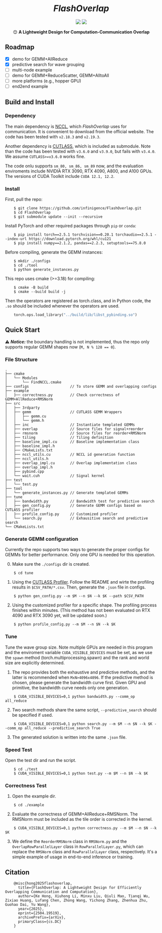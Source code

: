 <div align="center">

# ***FlashOverlap*** 

<a href="https://arxiv.org/abs/2504.19519">
    <img src="https://img.shields.io/badge/FlashOverlap-Tech Report-red"></a>
<a href="https://zhuanlan.zhihu.com/p/1897633068380054002?share_code=1nCLEM5AgyjRb&utm_psn=1900536763014963236&utm_source=wechat_timeline&utm_medium=social&s_r=0">
    <img src="https://img.shields.io/badge/FlashOverlap-ZHIHU-blue"></a>

😊 **A Lightweight Design for Computation-Communication Overlap**
</div>

## Roadmap
- [x] demo for GEMM+AllReduce
- [x] predictive search for wave grouping
- [ ] multi-node example
- [ ] demo for GEMM+ReduceScatter, GEMM+AlltoAll
- [ ] more platforms (e.g., hopper GPU)
- [ ] end2end example

## Build and Install
### Dependency
The main dependency is [NCCL](https://developer.nvidia.com/nccl/nccl-download), which *FlashOverlap* uses for communication. It is convenient to download from the official website. The code has been tested with `v2.18.3` and `v2.19.3`. 

Another dependency is [CUTLASS](https://github.com/NVIDIA/cutlass.git), which is included as submodule. Note than the code has been tested with `v3.6.0` and `v3.9.0`, but fails with `v3.4.0`. We assume `CUTLASS>=v3.6.0` works fine.  

The code onlu supports `sm_80, sm_86, sm_89` now, and the evaluation enviroments include NVIDIA RTX 3090, RTX 4090, A800, and A100 GPUs. The versions of CUDA Toolkit include `CUDA 12.1, 12.2`.

### Install
First, pull the repo:

```shell
    $ git clone https://github.com/infinigence/FlashOverlap.git
    $ cd FlashOverlap
    $ git submodule update --init --recursive
```
Install PyTorch and other required packages through `pip` or `conda`:
```shell
    $ pip install torch==2.5.1 torchvision==0.20.1 torchaudio==2.5.1 --index-url https://download.pytorch.org/whl/cu121
    $ pip install numpy==2.1.2, pandas==2.2.3, setuptools==75.8.0
```

Before compiling, generate the GEMM instances:
```shell
    $ mkdir ./configs
    $ cd ./tool
    $ python generate_instances.py
```

This repo uses cmake (>=3.18) for compiling:

```shell
    $ cmake -B build
    $ cmake --build build -j
```
Then the operators are registered as torch.class, and in Python code, the `.so` should be included whenever the operators are used.
```python
    torch.ops.load_library("../build/lib/libst_pybinding.so")
```

## Quick Start
⚠️ ***Notice:*** the boundary handling is not implemented, thus the repo only supports regular GEMM shapes now (`M, N % 128 == 0`). 
### File Structure
```plaintext
.
├── cmake
│   └── Modules
│       └── FindNCCL.cmake
├── configs                   // To store GEMM and overlapping configs
├── example
│   ├── correctness.py        // Check correctness of GEMM+AllReduce+RMSNorm
├── src
│   ├── 3rdparty
│   ├── gemm                  // CUTLASS GEMM Wrappers
│   │   ├── gemm.cu
│   │   └── gemm.h
│   ├── inc                   // Instantiate templated GEMMs
│   ├── overlap               // Source files for signal+reorder
│   ├── rmsnorm               // Source files for reorder+RMSNorm
│   ├── tiling                // Tiling definition  
│   ├── baseline_impl.cu      // Baseline implementation class
│   ├── baseline_impl.h
│   ├── CMakeLists.txt
│   ├── nccl_utils.cu         // NCCL id generation function
│   ├── nccl_utils.h
│   ├── overlap_impl.cu       // Overlap implementation class
│   ├── overlap_impl.h
│   ├── pybind.cpp
│   └── wait.cuh              // Signal kernel
├── test
│   └── test.py
├── tool
│   └── generate_instances.py // Generate templated GEMMs
├── tune
│   ├── bandwidth.py          // Bandwidth test for predictive search
│   ├── gen_config.py         // Generate GEMM configs based on CUTLASS profiler
│   ├── profile_config.py     // Customized profiler
│   └── search.py             // Exhausitive search and predictive search
└── CMakeLists.txt
```

### Generate GEMM configuration
Currently the repo supports two ways to generate the proper configs for GEMMs for better performance. Only one GPU is needed for this operation. 

0. Make sure the `./configs` dir is created. 
```shell
    $ cd tune
```

1. Using the [CUTLASS Profiler](https://github.com/NVIDIA/cutlass/blob/main/media/docs/cpp/profiler.md). Follow the README and wirte the profiling results in `$CSV_PATH/*.csv`. Then, generate the `.json` file in configs. 
```shell
    $ python gen_config.py --m $M --n $N --k $K --path $CSV_PATH
```

2. Using the customized profiler for a specific shape. The profiling process finishes within minutes. (This method has not been evaluated on RTX 4090 and RTX 3090 yet, will be updated soon.)
```shell
    $ python profile_config.py --m $M --n $N --k $K
```

### Tune
Tune the wave group size. Note multiple GPUs are needed in this program and the enviroment variable `CUDA_VISIBLE_DEVICES` must be set, as we use the `spawn` method (torch.multiprocessing.spawn) and the rank and world size are explicitly determined. 

1. The repo provides both the exhaustive and predictive methods, and the latter is recommended when `MxN>4096x4096`. If the predictive method is chosen, please generate the bandwidth curve first. Given GPU and primitive, the bandwidth curve needs only one generation. 
```shell
    $ CUDA_VISIBLE_DEVICES=0,1 python bandwidth.py --comm_op all_reduce
```
2. Two search methods share the same script, `--predictive_search` should be specified if used.
```shell
    $ CUDA_VISIBLE_DEVICES=0,1 python search.py --m $M --n $N --k $K --comm_op all_reduce --predictive_search True
```
3. The generated solution is written into the same `.json` file. 

### Speed Test
Open the test dir and run the script.
```shell
    $ cd ./test
    $ CUDA_VISIBLE_DEVICES=0,1 python test.py --m $M --n $N --k $K
```

### Correctness Test
1. Open the example dir.
```
    $ cd ./example
```

2. Evaluate the correctness of GEMM+AllReduce+RMSNorm. The RMSNorm must be included as the tile order is corrected in the kernel. 
```shell
    $ CUDA_VISIBLE_DEVICES=0,1 python correctness.py --m $M --n $N --k $K
```
3. We define the `ReorderRMSNorm` class in `RMSNorm.py` and the `OverlapRowParallelLayer` class in `RowParallelLayer.py`, which can replace the `RMSNorm` class and `RowParallelLayer` class, respectively. It's a simple example of usage in end-to-end inference or training. 

## Citation
```
    @misc{hong2025flashoverlap,
      title={FlashOverlap: A Lightweight Design for Efficiently Overlapping Communication and Computation},
      author={Ke Hong, Xiuhong Li, Minxu Liu, Qiuli Mao, Tianqi Wu, Zixiao Huang, Lufang Chen, Zhong Wang, Yichong Zhang, Zhenhua Zhu, Guohao Dai, Yu Wang},
      year={2025},
      eprint={2504.19519},
      archivePrefix={arXiv},
      primaryClass={cs.DC}
    }
```
